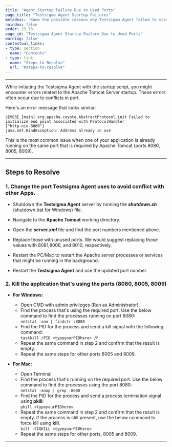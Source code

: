 ```yaml
---
title: "Agent Startup Failure Due to Used Ports"
page_title: "Testsigma Agent Startup Failures"
metadesc: "Know the possible reasons why Testsigma Agent failed to start beacuse of used ports and learn steps to fix the issue by following the troubleshooting steps"
noindex: false
order: 23.33
page_id: "Testsigma Agent Startup Failure Due to Used Ports"
warning: false
contextual_links:
- type: section
  name: "Contents"
- type: link
  name: "Steps to Resolve"
  url: "#steps-to-resolve"
---
```


---

While initiating the Testsigma Agent with the startup script, you might encounter errors related to the Apache Tomcat Server startup. These errors often occur due to conflicts in port.


Here's an error message that looks similar:

```
SEVERE [main] org.apache.coyote.AbstractProtocol.init Failed to initialize end point associated with ProtocolHandler
["http-nio-8080"]
java.net.BindException: Address already in use
```

This is the most common issue when one of your application is already running on the same port that is required by Apache Tomcat (ports 8080, 8005, 8009).

---

## **Steps to Resolve**

### **1. Change the port Testsigma Agent uses to avoid conflict with other Apps.**

- Shutdown the **Testsigma Agent** server by running the ***shutdown.sh*** (shutdown.bat for Windows) file.

- Navigate to the **Apache Tomcat** working directory. 

- Open the ***server.xml*** file and find the port numbers mentioned above.

- Replace those with unused ports. We would suggest replacing those values with 8081,8006, and 8010, respectively.

- Restart the PC/Mac to restart the Apache server processes or services that might be running in the background.

- Restart the **Testsigma Agent** and use the updated port number.

### **2. Kill the application that's using the ports (8080, 8005, 8009)**

- **For Windows:**
    - Open CMD with admin privileges (Run as Administrator).
    - Find the process that's using the required port. Use the below command to find the processes running on port 8080:<br>
      ```netstat -ano | findstr :8080```
    - Find the PID for the process and send a kill signal with the following command:<br>
      ```taskkill /PID <typeyourPIDhere> /F```
    - Repeat the same command in step 2 and confirm that the result is empty.
    - Repeat the same steps for other ports 8005 and 8009.

- **For Mac:**
    - Open Terminal
    - Find the process that's running on the required port. Use the below command to find the processes using the port 8080:<br>
      ```netstat -anop | grep :8080```
    - Find the PID for the process and send a process termination signal using **pkill**:<br>
      ```pkill <typeyourPIDhere>```
    - Repeat the same command in step 2 and confirm that the result is empty. If the process is still present, use the below command to force kill using **kill**. <br>
      ```kill -SIGKILL <typeyourPIDhere>```
    - Repeat the same steps for other ports, 8005 and 8009.

---